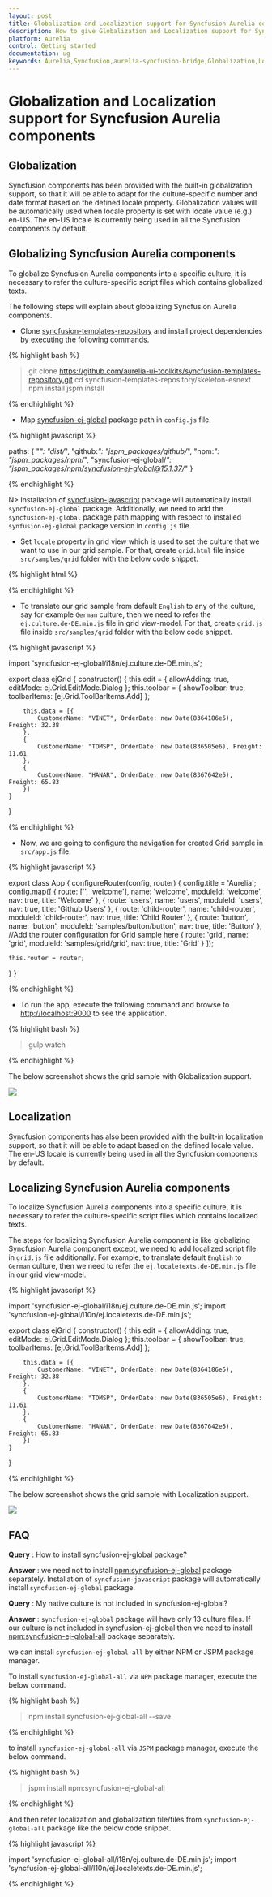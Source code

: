 ```yaml
---
layout: post
title: Globalization and Localization support for Syncfusion Aurelia components
description: How to give Globalization and Localization support for Syncfusion Aurelia components
platform: Aurelia
control: Getting started
documentation: ug
keywords: Aurelia,Syncfusion,aurelia-syncfusion-bridge,Globalization,Localization
---
```


# Globalization and Localization support for Syncfusion Aurelia components

## Globalization

Syncfusion components has been provided with the built-in globalization support, so that it will be able to adapt for the culture-specific number and date format based on the defined locale property. Globalization values will be automatically used when locale property is set with locale value (e.g.) en-US. The en-US locale is currently being used in all the Syncfusion components by default.

## Globalizing Syncfusion Aurelia components

To globalize Syncfusion Aurelia components into a specific culture, it is necessary to refer the culture-specific script files which contains globalized texts.

The following steps will explain about globalizing Syncfusion Aurelia components.

*   Clone [syncfusion-templates-repository](https://github.com/aurelia-ui-toolkits/syncfusion-template-repository) and install project dependencies by executing the following commands.

{% highlight bash %}

> git clone https://github.com/aurelia-ui-toolkits/syncfusion-templates-repository.git
> cd syncfusion-templates-repository/skeleton-esnext
> npm install
> jspm install

{% endhighlight %}

*   Map [syncfusion-ej-global](https://www.npmjs.com/package/syncfusion-ej-global) package path in `config.js` file.

{% highlight javascript %}

 paths: {
    "*": "dist/*",
    "github:*": "jspm_packages/github/*",
    "npm:*": "jspm_packages/npm/*",
    "syncfusion-ej-global/*": "jspm_packages/npm/syncfusion-ej-global@15.1.37/*"
  }

{% endhighlight %}

N> Installation of [syncfusion-javascript](https://github.com/syncfusion/JavaScript-Widgets) package will automatically install         `syncfusion-ej-global` package. Additionally, we need to add the `syncfusion-ej-global` package path mapping with respect to installed `synfusion-ej-global` package version in `config.js` file

*   Set `locale` property in grid view which is used to set the culture that we want to use in our grid sample. For that, create `grid.html` file inside `src/samples/grid` folder with the below code snippet.

{% highlight html %}

<template>
    <h2>ejGrid sample</h2>
    <div>
        <ej-grid e-data-source.bind="data" e-locale="de-DE" e-edit-settings.bind="edit" e-toolbar-settings.bind="toolbar">
            <ej-column e-field="CustomerName"></ej-column>
            <ej-column e-field="OrderDate" e-format="{0:MM/dd/yyyy}"></ej-column>
            <ej-column e-field="Freight" e-format="{0:C}" e-text-align="right"></ej-column>
        </ej-grid>
    </div>
</template>

{% endhighlight %}

*   To translate our grid sample from default `English` to any of the culture, say for example `German` culture, then we need to refer the `ej.culture.de-DE.min.js` file in grid view-model. For that, create `grid.js` file inside `src/samples/grid` folder with the below code snippet.

{% highlight javascript %}

import 'syncfusion-ej-global/i18n/ej.culture.de-DE.min.js';

export class ejGrid {
    constructor() {
        this.edit = { allowAdding: true, editMode: ej.Grid.EditMode.Dialog };
        this.toolbar = { showToolbar: true, toolbarItems: [ej.Grid.ToolBarItems.Add] };

        this.data = [{
            CustomerName: "VINET", OrderDate: new Date(8364186e5), Freight: 32.38
        },
        {
            CustomerName: "TOMSP", OrderDate: new Date(836505e6), Freight: 11.61
        },
        {
            CustomerName: "HANAR", OrderDate: new Date(8367642e5), Freight: 65.83
        }]
    }
}

{% endhighlight %}

* Now, we are going to configure the navigation for created Grid sample in `src/app.js` file.

{% highlight javascript %}

export class App {
  configureRouter(config, router) {
    config.title = 'Aurelia';
    config.map([
      { route: ['', 'welcome'], name: 'welcome',      moduleId: 'welcome',               nav: true, title: 'Welcome' },
      { route: 'users',         name: 'users',        moduleId: 'users',                 nav: true, title: 'Github Users' },
      { route: 'child-router',  name: 'child-router', moduleId: 'child-router',          nav: true, title: 'Child Router' },
      { route: 'button',        name: 'button',       moduleId: 'samples/button/button', nav: true, title: 'Button' },
      //Add the router configuration for Grid sample here
      { route: 'grid',          name: 'grid',         moduleId: 'samples/grid/grid',     nav: true, title: 'Grid' }
    ]);

    this.router = router;
  }
}

{% endhighlight %}

*   To run the app, execute the following command and browse to [http://localhost:9000](http://localhost:9000) to see the application.

{% highlight bash %}

> gulp watch

{% endhighlight %}

The below screenshot shows the grid sample with Globalization support.

![](getting-started-images/globalization.png)

## Localization

Syncfusion components has also been provided with the built-in localization support, so that it will be able to adapt based on the defined locale value. The en-US locale is currently being used in all the Syncfusion components by default.

## Localizing Syncfusion Aurelia components

To localize Syncfusion Aurelia components into a specific culture, it is necessary to refer the culture-specific script files which contains localized texts.

The steps for localizing Syncfusion Aurelia component is like globalizing Syncfusion Aurelia component except, we need to add localized script file in `grid.js` file additionally. For example, to translate default `English` to `German` culture, then we need to refer the `ej.localetexts.de-DE.min.js` file in our grid view-model.

{% highlight javascript %}

import 'syncfusion-ej-global/i18n/ej.culture.de-DE.min.js';
import 'syncfusion-ej-global/l10n/ej.localetexts.de-DE.min.js';

export class ejGrid {
    constructor() {
        this.edit = { allowAdding: true, editMode: ej.Grid.EditMode.Dialog };
        this.toolbar = { showToolbar: true, toolbarItems: [ej.Grid.ToolBarItems.Add] };

        this.data = [{
            CustomerName: "VINET", OrderDate: new Date(8364186e5), Freight: 32.38
        },
        {
            CustomerName: "TOMSP", OrderDate: new Date(836505e6), Freight: 11.61
        },
        {
            CustomerName: "HANAR", OrderDate: new Date(8367642e5), Freight: 65.83
        }]
    }
}

{% endhighlight %}

The below screenshot shows the grid sample with Localization support.

![](getting-started-images/localization.png)

## FAQ

**Query** : How to install syncfusion-ej-global package?

**Answer** : we need not to install [npm:syncfusion-ej-global](https://www.npmjs.com/package/syncfusion-ej-global) package separately. Installation of `syncfusion-javascript` package will automatically install `syncfusion-ej-global` package.

**Query** : My native culture is not included in syncfusion-ej-global?

**Answer** : `syncfusion-ej-global` package will have only 13 culture files. If our culture is not included in syncfusion-ej-global then we need to install [npm:syncfusion-ej-global-all](https://www.npmjs.com/package/syncfusion-ej-global-all) package separately.

we can install `syncfusion-ej-global-all` by either NPM or JSPM package manager.

To install `syncfusion-ej-global-all` via `NPM` package manager, execute the below command.

{% highlight bash %}

> npm install syncfusion-ej-global-all --save

{% endhighlight %}

to install `syncfusion-ej-global-all` via `JSPM` package manager, execute the below command.

{% highlight bash %}

> jspm install npm:syncfusion-ej-global-all

{% endhighlight %}

And then refer localization and globalization file/files from `syncfusion-ej-global-all` package like the below code snippet.

{% highlight javascript %}

import 'syncfusion-ej-global-all/i18n/ej.culture.de-DE.min.js';
import 'syncfusion-ej-global-all/l10n/ej.localetexts.de-DE.min.js';

{% endhighlight %}